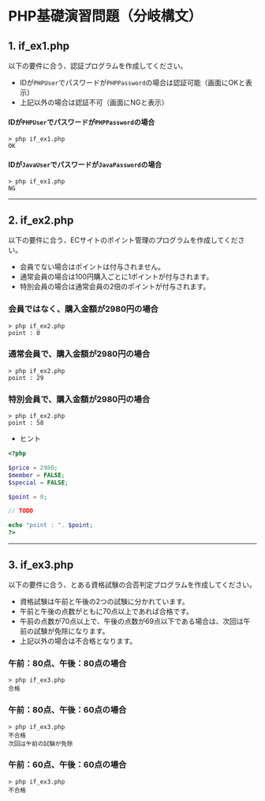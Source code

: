 # PHP基礎演習問題（分岐構文）

## 1. if_ex1.php

以下の要件に合う、認証プログラムを作成してください。

- IDが`PHPUser`でパスワードが`PHPPassword`の場合は認証可能（画面にOKと表示）
- 上記以外の場合は認証不可（画面にNGと表示）

#### IDが`PHPUser`でパスワードが`PHPPassword`の場合

```console
> php if_ex1.php
OK
```

#### IDが`JavaUser`でパスワードが`JavaPassword`の場合

```console
> php if_ex1.php
NG
```

<hr>

## 2. if_ex2.php

以下の要件に合う、ECサイトのポイント管理のプログラムを作成してください。

- 会員でない場合はポイントは付与されません。
- 通常会員の場合は100円購入ごとに1ポイントが付与されます。
- 特別会員の場合は通常会員の2倍のポイントが付与されます。

### 会員ではなく、購入金額が2980円の場合

```console
> php if_ex2.php
point : 0
```

### 通常会員で、購入金額が2980円の場合

```console
> php if_ex2.php
point : 29
```

### 特別会員で、購入金額が2980円の場合

```console
> php if_ex2.php
point : 58
```

- ヒント

```php
<?php

$price = 2980;
$member = FALSE;
$special = FALSE;

$point = 0;

// TODO

echo "point : ". $point;
?>
```

<hr>

## 3. if_ex3.php

以下の要件に合う、とある資格試験の合否判定プログラムを作成してください。

- 資格試験は午前と午後の2つの試験に分かれています。
- 午前と午後の点数がともに70点以上であれば合格です。
- 午前の点数が70点以上で、午後の点数が69点以下である場合は、次回は午前の試験が免除になります。
- 上記以外の場合は不合格となります。

### 午前：80点、午後：80点の場合

```console
> php if_ex3.php
合格
```

### 午前：80点、午後：60点の場合

```console
> php if_ex3.php
不合格
次回は午前の試験が免除
```

### 午前：60点、午後：60点の場合

```console
> php if_ex3.php
不合格
```